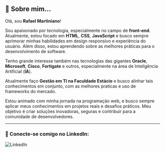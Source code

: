 ## 🚀 Sobre mim...

Olá, sou **Rafael Martiniano**!

Sou apaixonado por tecnologia, especialmente no campo de **front-end**. Atualmente, estou focado em **HTML**, **CSS**, **JavaScript** e busco sempre aprimorar minhas habilidades em design responsivo e experiência do usuário. Além disso, estou aprendendo sobre as melhores práticas para o desenvolvimento de software.

Tenho grande interesse também nas tecnologias das gigantes **Oracle**, **Microsoft**,  **Cisco**, **Fortigate** e outros, especialmente na área de Inteligência Artificial (**IA**).

Atualmente faço **Gestão em TI na Faculdade Estácio** e busco alinhar tais conhecimentos em conjunto, com as melhores praticas e uso de frameworks do mercado.

Estou animado com minha jornada na programação web, e busco sempre aplicar meus conhecimentos em projetos reais e desafios práticos. Meu objetivo é criar soluções inovadoras, seguras e contribuir para a comunidade de desenvolvedores.

---

### 🔗 Conecte-se comigo no LinkedIn:

<a href="https://www.linkedin.com/in/rafael-martiniano?trk=profile-badge" target="_blank" style="text-decoration: none;">
    <img src="https://img.shields.io/badge/LinkedIn-0077B5?style=for-the-badge&logo=linkedin&logoColor=white" alt="LinkedIn">
</a>


